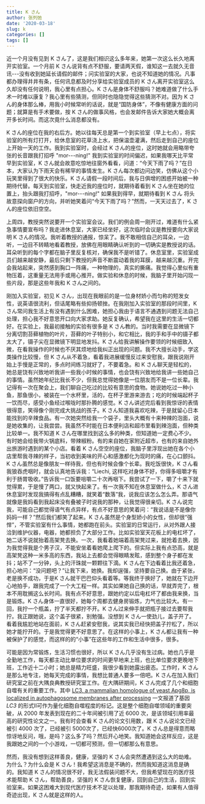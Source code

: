 ```yaml
---
title: K さん
author: 张列弛
date: '2020-03-18'
slug: k
categories: []
tags: []
---
```

近一个月没有见到 K さん了，这是我们相识这么多年来，她第一次这么长久地离开实验室。一个月前 K さん说背有点不舒服，要请两天假，谁知这一去就久无音讯---没有收到她延长请假的邮件；问实验室的大家，也说不知道她的情况。凡事都办理得井井有条，任何讯息都及时分享给实验室成员的 K さん离开实验室这么久却没有任何说明，我心里有点担心。K さん是身体不舒服吗？她难道做了什么手术一时难以康复？我心里有些猜测，但同时也隐隐觉得这些猜测不对。因为 K さん的身体那么棒，用我小时候常听的话说，就是“国防身体”，不像有健康方面的问题；就算是有手术要做，按 K さん的做事风格，也会发邮件告诉大家她大概会离开多长时间。而这次竟什么消息都没有。   

K さん的座位在我的右后方。她以往每天总是第一个到实验室（早上七点），将实验室的所有灯打开，给休息室的花草浇上水，把保温壶灌满，然后走到自己的座位上开始一天的工作。我到实验室时，会经过 K さん的座位，这时她就会用略带夸张的长音跟我打招呼 "mor---ning!" 我到实验室的时间偏迟，如果我哪天比平常早到实验室，K さん就会故意吃惊地往窗外看看，问道：“今天下雨了吗？”在日本，大家认为下雨天会有稀罕的事情发生。K さん每次都边问边笑，仿佛从这个小玩笑里得到了很大的快乐。K さん请假一段时间后，我与日俱增的困惑开始被一种期待代替。每天到实验室，快走近我的座位时，就期待着看到 K さん坐在她的位置上，抬头跟我打招呼，"mor---ning!" 如果我到得早，就期待看到 K さん 将头故意探向窗户的方向，并听她笑着问“今天下雨了吗？”然而，一天天过去了，K さん的座位依旧空空。   

上周四，教授突然说要开一个实验室会议。我们的例会周一刚开过，难道有什么紧急事情要宣布吗？我走进休息室，大家已经坐好，这次临时会议是教授要向大家说明 K さん的情况。我听着教授的通报，惊呆了。我不敢相信自己的耳朵，一边听，一边目不转睛地看着教授，放佛在用眼睛确认听到的一切确实是教授说的话。耳朵听到的每个字都在脑子里反复核对，确保我不是听错了。休息室里，实验室成员们越来越安静，最后只剩下教授的声音不断震动着我的耳膜，越来越沉重。开完会我站起来，突然感到胸口一阵痛，一种物理的，真实的撕痛。我觉得心里似有重物压着，这重量无法用手或用心推开。做实验和休息的时候，我脑子里开始闪现一些片段，那是这些年我和 K さん之间的。    

刚加入实验室，初见 K さん，出现在我眼前的是一位身材娇小而匀称的短发女性，说英语很流利，但话尾略有些抑扬顿挫。在我刚加入实验室的那段时间里，K さん常问我生活上有没有遇到什么困难，她担心我由于语言不通遇到问题无法自己处理，担心我不好意思开口向大家求助。她反复确认，希望我在这里的生活一切都好。在实验上，我最初接触的实验有很多是 K さん教的。当时我需要在显微镜下分离切割苔藓植物的叶片，苔藓的叶子特别小，和它相比，我的手和手中的镊子都太大了，镊子尖在显微镜下明显地发抖。K さん给我讲解操作要领的时候细致入微，在看我操作的时候也不厌其烦地给我纠正出现的问题。我不大擅长动手，学这类操作比较慢，但 K さん从不着急，看着我进展缓慢反过来安慰我，跟我说刚开始上手慢是正常的，多点时间练习就好了，不要着急。和 K さん聊天是轻松的，她总是饶有兴致地听我讲一些我小时候的事情，也会饶有兴致地给我讲一些她自己的事情。虽然她年纪比我长不少，但我总觉得她像是一位朋友而不是一位长辈。我记得有一次在聚会上，我们聊自己吃过的比较有意思的食物。她说她吃过一种小鱼，那鱼很小，被装在一个水杯里，活的，在杯子里游来游去；吃的时候端起杯子一饮而尽，感受小鱼经过喉咙时那扑腾的感觉。K さん讲述完后看到我惊讶的表情很得意，笑得像个刚完成大挑战的孩子。K さん知道我喜欢吃辣，于是就留心日本能找到的辛辣食品。有一次她突然给我一个袋子，里头大概有十来种辣的泡面，说是她收集的，让我尝尝。我虽然不时能在日本便利店和超市里看到辣泡面，但种类比较单一。我不知道 K さん在哪里找到这么多的种类，但知道她一定费心不少。有时她会给我带火锅底料，带辣椒粉。有的来自她在家附近超市，也有的来自她外出旅游时遇到的某个小店。看着 K さん空空的座位，我脑子里浮现出她在各个小店里帮我寻辣的样子，当初收到美味的开心和感激都化为现时的痛，在心口颤抖。K さん虽然总是像朋友一样待我，但也有时候会像个长辈。我吃饭很快，K さん看我狼吞虎咽时，就会认真地告诉我：“Liechi, 这样吃对身体不好，你得多咀嚼才有利于肠胃吸收。”告诉我一口饭要咀嚼二十次再咽下。我尝试了一下，嚼了十来下就觉得累，于是慢了两口，就又快起来了。有一次我不知在休息室做什么，K さん进休息室时发现我搞得有点乱糟糟，就笑着“数落”我，说我应该怎么怎么弄。那语气就像是我妈看到我起床没有叠被子时说我的那种，让我觉得很亲切。K さん说完我，可能自己都觉得语气有点异样，有点不好意思的笑着问：“我说话是不是像你妈妈一样？”然后我们都笑了起来。K さん虽然是个身型娇小的女性，但却很“强悍”，不管实验室有什么事情，她都跑在前头。实验室的日常运行，从对外跟人接洽到维护仪器，电器，她都担负了大部分工作。比如实验室天花板上的电杠坏了，她二话不说就抬着高架凳去换。一次，我看着她端着高架凳过来，就抢着去换，因为我觉得我是个男子汉，不能安坐着看她爬上爬下的。但实际上我有点恐高，就是高架凳这种一米多高的东西，我站上去都会觉得眼睛发眩，感到整个身子都在发抖；站不了一分钟，头上的汗珠就一颗颗往下滴。K さん在下边看着比我还着急，担心地问：“没问题吧？”让我下来，她换。我却逞强，坚持要自己换。由于紧张，老是换不成功，于是K さん就干巴巴仰头看着等。等我终于换好了，她就在下边开心地拍手，跟我完成了一个大工程一样。其实如果她自己换的话，早就弄完了，根本不用耽搁这么长时间。我有点不好意思，跟她约定以后电杠坏了都由我来换，当是锻炼。K さん身体一直很好，她每个周都去健身房锻炼，力气也比较大。有一回，我拧一个瓶盖，拧了半天都拧不开。K さん过来伸手就把瓶子接过去要帮我拧。我正跟她说，这个盖子很紧，别勉强。没想到 K さん一使劲儿，盖子开了。看着我尴尬地站在面前，K さん赶紧安慰我，说其实我已经快把盖子拧松了，所以她才能拧开的。于是我觉得更不好意思了。在这样的小事上，K さん都让我有一种被保护了的感觉，而这样的的“小事”在这些年的工作和生活中很多，很多。      

可能是因为常锻炼，生活习惯也很好，所以 K さん几乎没有生过病。她也几乎是全勤地工作，每天都主动比单位要求的时间更早地来上班，也比单位要求更晚地下班，工作近十二小时；她总是精力旺盛，我很少看到她露出疲态。工作时，K さん是那么地专注，她每天完成的事情，我想比普通人要多一倍吧。K さん在加入我们研究室之前在大隅良典教授研究室工作。在大隅研期间，K さん完成了几个和细胞自噬有关的重要工作。其中 [LC3, a mammalian homologue of yeast Apg8p, is localized in autophagosome membranes after processing](https://www.embopress.org/doi/full/10.1093/emboj/19.21.5720) 一文报道了基因 *LC3* 的形式II可作为量化细胞自噬程度的标记。这是整个细胞自噬领域的重要突破，从 2000 年发表到现在的二十年间被引用了近 6000 次，是该领域引用率最高的研究性论文之一。我有时会查看 K さん的论文引用数，跟 K さん说论文已经被引 4000 次了，已经被引 5000次了，已经快6000次了。K さん总是得意而略惊讶地反问，哦，是吗？这么多了吗？然后开心地笑。我知道她会这样反应，这是我跟她之间的一个小游戏，一切都可预测，但一切都那么有意思。     

然而，我没有想到这样善良，健康，坚强的 K さん会突然遭遇到这么大的劫难。为什么？为什么会是 K さん！我希望这消息是不确的，然而我知道这消息是确的。我知道 K さん的情况很不好，我无法假装问题不大，但我希望现在的医疗技术能帮助 K さん，帮助善良，坚强的 K さん恢复健康，回到自己的生活，回到实验室来。如果这困难大到现代医疗技术不足以处理，那我期待奇迹，如果有人值得奇迹出现，K さん就是这样的人。










